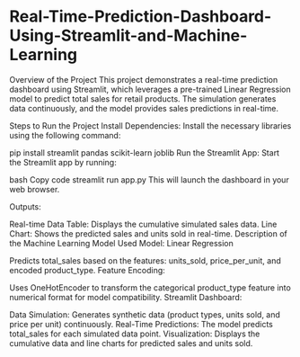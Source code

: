 # Real-Time-Prediction-Dashboard-Using-Streamlit-and-Machine-Learning
Overview of the Project
This project demonstrates a real-time prediction dashboard using Streamlit, which leverages a pre-trained Linear Regression model to predict total sales for retail products. The simulation generates data continuously, and the model provides sales predictions in real-time.

Steps to Run the Project
Install Dependencies:
Install the necessary libraries using the following command:


pip install streamlit pandas scikit-learn joblib
Run the Streamlit App:
Start the Streamlit app by running:

bash
Copy code
streamlit run app.py
This will launch the dashboard in your web browser.

Outputs:

Real-time Data Table: Displays the cumulative simulated sales data.
Line Chart: Shows the predicted sales and units sold in real-time.
Description of the Machine Learning Model Used
Model: Linear Regression

Predicts total_sales based on the features: units_sold, price_per_unit, and encoded product_type.
Feature Encoding:

Uses OneHotEncoder to transform the categorical product_type feature into numerical format for model compatibility.
Streamlit Dashboard:

Data Simulation: Generates synthetic data (product types, units sold, and price per unit) continuously.
Real-Time Predictions: The model predicts total_sales for each simulated data point.
Visualization: Displays the cumulative data and line charts for predicted sales and units sold.

